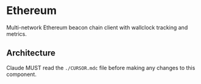# Ethereum

Multi-network Ethereum beacon chain client with wallclock tracking and metrics.

## Architecture  
Claude MUST read the `./CURSOR.mdc` file before making any changes to this component.